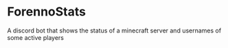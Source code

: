 # ForennoStats
A discord bot that shows the status of a minecraft server and usernames of some active players

